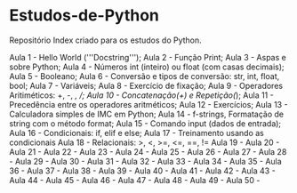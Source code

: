 # Estudos-de-Python
Repositório Index criado para os estudos do Python.

Aula 1 - Hello World ('''Docstring''');
Aula 2 - Função Print;
Aula 3 - Aspas e sobre Python;
Aula 4 - Números int (inteiro) ou float (com casas decimais);
Aula 5 - Booleano;
Aula 6 - Conversão e tipos de conversão:  str, int, float, bool;
Aula 7 - Variáveis;
Aula 8 - Exercício de fixação;
Aula 9 - Operadores Aritiméticos: +, -, *, /;
Aula 10 - Concatenação(+) e Repetição(*);
Aula 11 - Precedência entre os operadores aritméticos;
Aula 12 - Exercícios;
Aula 13 - Calculadora simples de IMC em Python;
Aula 14 - f-strings, Formatação de string com o método format;
Aula 15 - Comando input (dados de entrada);
Aula 16 - Condicionais: if, elif e else;
Aula 17 - Treinamento usando as condicionais
Aula 18 - Relacionais: >, <, >=, <=, ==, !=
Aula 19 - 
Aula 20 -
Aula 21 -
Aula 22 -
Aula 23 -
Aula 24 - 
Aula 25 -
Aula 26 -
Aula 27 -
Aula 28 -
Aula 29 -
Aula 30 -
Aula 31 - 
Aula 32 -
Aula 33 -
Aula 34 - 
Aula 35 - 
Aula 36 - 
Aula 37 - 
Aula 38 - 
Aula 39 - 
Aula 40 - 
Aula 41 - 
Aula 42 - 
Aula 43 - 
Aula 44 - 
Aula 45 - 
Aula 46 - 
Aula 47 - 
Aula 48 -
Aula 49 - 
Aula 50 -

